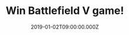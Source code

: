 ---
campaign-uuid: "c-1421f1e9-7b40-4ad7-b5b6-cae54fe4b921"
type: "Competition"
category: "Entertainment"
date: "2019-01-02T09:00:00.000Z"
end-date: "2019-02-02T23:59:00.000Z"
disable-form: false
is_promoted: false
has_entry_page: true
title: "Win Battlefield V game!"
competition-description: "<p>Enter mankind's greatest conflict with Battlefield V\
  \ as the series goes back to its roots in a never-before-seen portrayal of World\
  \ War 2. Take on physical, all-out multiplayer with your squad in modes like the\
  \ vast Grand Operations and the cooperative Combined Arms, or witness human drama\
  \ set against global combat in the single player War Stories.</p>\r\n<p>We are giving\
  \ away the game everybody is talking about: Battlefield V for you to win for the\
  \ platform that you want! Get ready to fight in epic, unexpected locations across\
  \ the globe and enjoy the richest and most immersive Battlefield yet.</p>\r\n<p>Enter\
  \ below for a chance to win!</p>"
hero-header: "Win Battlefield V game!"
terms-confirmation: "N/A"
banner-img: "https://assets.expresslyapp.com/asset-4dd6ff75-e5f9-401d-89d7-0178522d12d4.jpg"
logo-left-href: "http://club.expressly.io"
logo-left-image: "https://assets.expresslyapp.com/asset-b93f66cb-73d0-40c6-9b2c-3abb5feedc00.jpg"
logo-left-title: "Expressly Club"
bg-image-hero: "https://assets.expresslyapp.com/asset-fbb8e0f0-f138-4b5e-b059-879ed410c388.jpg"
bg-image-first: "https://assets.expresslyapp.com/asset-932539f2-7ba2-4527-8090-7a6a8e0d126c.jpg"
section1-content: "<p>Enter mankind’s greatest conflict with Battlefield™ V as the\
  \ series goes back to its roots in a never-before-seen portrayal of World War 2.\
  \ Take the fight to unexpected but crucial moments of the war, as Battlefield goes\
  \ back to where it all began.</p>\r\n<p>Join the frontline with the French colonial\
  \ troops, or go behind enemy lines in North Africa with a band of misfits sent to\
  \ create mayhem. </p>\r\n<p>What are you waiting for? Think no more and enter the\
  \ form below for a chance to win Battlefield V and get ready to get stuck into it!\
  \ Good luck!</p>"
entry-title: "Win Battlefield V game!"
entry-content: "Enter the draw to win Battlefield V game by completing the form below\
  \ before 23:59 on 2nd of February 2019."
has-winner: false
prize-description: "Battlefield V game. Winner chooses the platform for the game."
special-conditions: "Multiple entries are allowed up to one every day.\r\nThis competition\
  \ is also available on: https://aaa.nme.com/competitions/battlefield-v-game-giveaway"
country-restrictions:
- "GB"
---